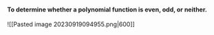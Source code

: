 #### To determine whether a polynomial function is even, odd, or neither.

![[Pasted image 20230919094955.png|600]]
